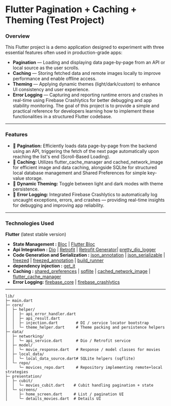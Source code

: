 # Flutter Pagination + Caching + Theming (Test Project)

### Overview  
This Flutter project is a demo application designed to experiment with three essential features often used in production-grade apps:  
- **Pagination** — Loading and displaying data page-by-page from an API or local source as the user scrolls.  
- **Caching** — Storing fetched data and remote images locally to improve performance and enable offline access.  
- **Theming** — Applying dynamic themes (light/dark/custom) to enhance UI consistency and user experience.
- **Error Logging**  — Capturing and reporting runtime errors and crashes in real-time using Firebase Crashlytics for better debugging and app stability monitoring.
The goal of this project is to provide a simple and practical reference for developers learning how to implement these functionalities in a structured Flutter codebase.

---

### Features  
- 📜 **Pagination:** Efficiently loads data page-by-page from the backend using an API, triggering the fetch of the next page automatically upon reaching the list's end (Scroll-Based Loading).  
- 💾 **Caching:** Utilizes flutter_cache_manager and cached_network_image for efficient image and data caching, alongside SQLite for structured local database management and Shared Preferences for simple key-value storage.  
- 🎨 **Dynamic Theming:** Toggle between light and dark modes with theme persistence.  
- 🐞 **Error Logging:** Integrated Firebase Crashlytics to automatically log uncaught exceptions, errors, and crashes — providing real-time insights for debugging and improving app reliability.

---

### Technologies Used  
**Flutter** (latest stable version)
* **State Management :** [Bloc](https://pub.dev/packages/bloc) | [Flutter Bloc](https://pub.dev/packages/flutter_bloc)
* **Api Integration :** [Dio](https://pub.dev/packages/dio) | [Retrofit](https://pub.dev/packages/retrofit) | [Retrofit Generator](https://pub.dev/packages/retrofit_generator)| [pretty_dio_logger](https://pub.dev/packages/pretty_dio_logger)<br>
* **Code Generation and Serialization :** [json_annotation](https://pub.dev/packages/json_annotation) | [json_serializable](https://pub.dev/packages/json_serializable) | [freezed](https://pub.dev/packages/freezed) | [freezed_annotation](https://pub.dev/packages/freezed_annotation) | [build_runner](https://pub.dev/packages/build_runner)<br>
* **dependency injection :** [get_it](https://pub.dev/packages/get_it)<br>
* **Caching :** [shared_preferences](https://pub.dev/packages/shared_preferences) | [sqflite](https://pub.dev/packages/sqflite) | [cached_network_image](https://pub.dev/packages/cached_network_image) | [flutter_cache_manager](https://pub.dev/packages/flutter_cache_manager)<br>
* **Error Logging:** [firebase_core](https://pub.dev/packages/firebase_core) | [firebase_crashlytics](https://pub.dev/packages/firebase_crashlytics)<br>

---


```
lib/
├─ main.dart
├─ core/
│  ├─ helper/
│  │  ├─ api_error_handler.dart
│  │  ├─ api_result.dart
│  │  ├─ injection.dart        # DI / service locator bootstrap
│  │  └─ theme_helper.dart     # Theme packing and persistence helpers
├─ data/
│  ├─ networking/
│  │  └─ api_service.dart      # Dio / Retrofit service
│  ├─ model/
│  │  └─ movie_response.dart   # Response / model classes for movies
│  ├─ local_data/
│  │  └─ local_data_source.dart# SQLite helpers (sqflite)
│  └─ repo/
│     └─ movices_repo.dart     # Repository implementing remote+local strategies
├─ presentation/
│  ├─ cubit/
│  │  └─ movies_cubit.dart    # Cubit handling pagination + state
│  └─ screens/
│     ├─ home_screen.dart     # List / pagination UI
│     └─ details_movies.dart  # Details UI
```



